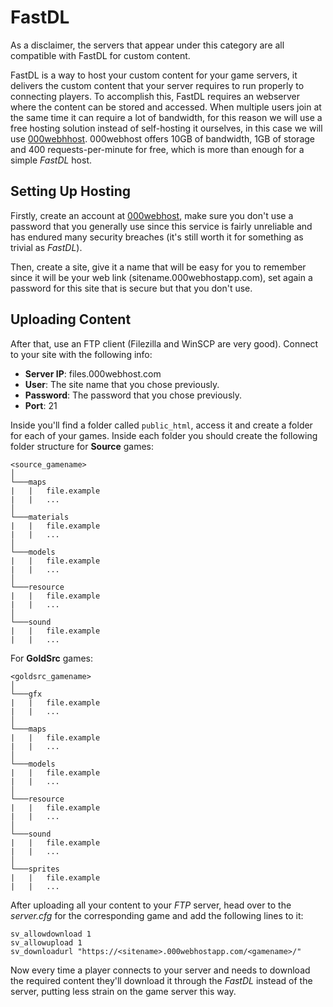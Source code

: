 # FastDL

As a disclaimer, the servers that appear under this category are all compatible with FastDL for custom content.

FastDL is a way to host your custom content for your game servers, it delivers the custom content that your server requires to run properly to connecting players. To accomplish this, FastDL requires an webserver where the content can be stored and accessed. When multiple users join at the same time it can require a lot of bandwidth, for this reason we will use a free hosting solution instead of self-hosting it ourselves, in this case we will use [000webhhost](https://www.000webhost.com/). 000webhost offers 10GB of bandwidth, 1GB of storage and 400 requests-per-minute for free, which is more than enough for a simple *FastDL* host.

## Setting Up Hosting

Firstly, create an account at [000webhost](https://www.000webhost.com/), make sure you don't use a password that you generally use since this service is fairly unreliable and has endured many security breaches (it's still worth it for something as trivial as *FastDL*).

Then, create a site, give it a name that will be easy for you to remember since it will be your web link (sitename.000webhostapp.com), set again a password for this site that is secure but that you don't use.

## Uploading Content

After that, use an FTP client (Filezilla and WinSCP are very good). Connect to your site with the following info:

* **Server IP**: files.000webhost.com
* **User**: The site name that you chose previously.
* **Password**: The password that you chose previously.
* **Port**: 21

Inside you'll find a folder called `public_html`, access it and create a folder for each of your games. Inside each folder you should create the following folder structure for **Source** games:

    <source_gamename>
    │
    └───maps
    |   |   file.example
    |   |   ...
    │
    └───materials
    |   |   file.example
    |   |   ...
    │
    └───models
    |   |   file.example
    |   |   ...
    │
    └───resource
    |   |   file.example
    |   |   ...
    │
    └───sound
    |   |   file.example
    |   |   ...

For **GoldSrc** games:

    <goldsrc_gamename>
    │
    └───gfx
    |   |   file.example
    |   |   ...
    │
    └───maps
    |   |   file.example
    |   |   ...
    │
    └───models
    |   |   file.example
    |   |   ...
    │
    └───resource
    |   |   file.example
    |   |   ...
    │
    └───sound
    |   |   file.example
    |   |   ...
    │
    └───sprites
    |   |   file.example
    |   |   ...

After uploading all your content to your *FTP* server, head over to the *server.cfg* for the corresponding game and add the following lines to it:

    sv_allowdownload 1
    sv_allowupload 1
    sv_downloadurl "https://<sitename>.000webhostapp.com/<gamename>/"

Now every time a player connects to your server and needs to download the required content they'll download it through the *FastDL* instead of the server, putting less strain on the game server this way.
